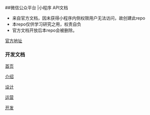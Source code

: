 ##微信公众平台 |小程序 API文档

- 来自官方文档，因未获得小程序内侧权限用户无法访问，故创建此repo
- 本repo仅供学习研究之用，权责自负
- 官方文档开放后本repo会被删除。

[官方地址](https://mp.weixin.qq.com/wxopen/wawiki)

### 开发文档

[首页](http://jiji262.github.io/weapp-docs/docs/index.html)

[介绍](http://jiji262.github.io/weapp-docs/docs/introduction/index.html)

[设计](http://jiji262.github.io/weapp-docs/docs/design/index.html)

[运营](http://jiji262.github.io/weapp-docs/docs/product/index.html)

[开发](http://jiji262.github.io/weapp-docs/docs/api/index.html)

